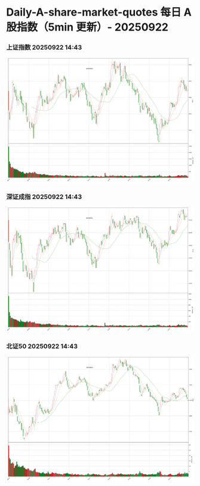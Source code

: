 
# Daily-A-share-market-quotes 每日 A 股指数（5min 更新）- 20250922

### 上证指数 20250922 14:43
![](./fig/2025/9/20250922-sh000001.png)

### 深证成指 20250922 14:43
![](./fig/2025/9/20250922-sz399001.png)

### 北证50 20250922 14:43
![](./fig/2025/9/20250922-bj899050.png)

